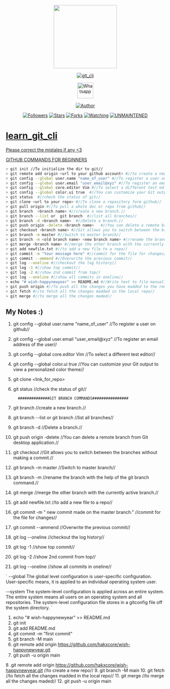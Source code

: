 <p align="center">
  <img src="https://raw.githubusercontent.com/hakxcore/learn_git_cli/main/media/github.png" width="200" height="200"/>
</p>
<p align="center">
<a href="#"><img title="git_cli" src="https://img.shields.io/badge/-%20LEARN GIT CLI-green%3FcolorA%3D%2523ff0000%26colorB%3D%2523017e40"></a>
</p>
<p align="center">
  <a href="https://wa.me/+916006511429"><img title="Whatsapp" src="https://simpleicons.org/icons/whatsapp.svg" width="50" height="50"></a>
</p>
<p align="center">
<a href="https://github.com/hakxcore"><img title="Author" src="https://img.shields.io/badge/Author-mukesh%20kumar-red.svg?style=for-the-badge&logo=github"></a>
</p>
<p align="center">
<a href="https://github.com/hakxcore/followers"><img title="Followers" src="https://img.shields.io/github/followers/hakxcore?color=blue&style=flat-square"></a>
<a href="https://github.com/hakxcore/stargazers/"><img title="Stars" src="https://img.shields.io/github/stars/hakxcore/Anonymous?color=red&style=flat-square"></a>
<a href="https://github.com/hakxcore/learn_git_cli/network/members"><img title="Forks" src="https://img.shields.io/github/forks/hakxcore/Anonymous?color=red&style=flat-square"></a>
<a href="https://github.com/hakxcore/learn_git_cli/watchers"><img title="Watching" src="https://img.shields.io/github/watchers/hakxcore/Anonymous?label=Watchers&color=blue&style=flat-square"></a>
<a href="#"><img title="UNMAINTENED" src="https://img.shields.io/badge/UNMAINTENED-YES-blue.svg"</a>
</p>
         
# learn_git_cli

Please correct the mistales if any <3

GITHUB COMMANDS FOR BEGINNERS



```bash
> git init //To initialize the dir to git//
> git remote add origin <url to your github account> #//to create a new repo//
> git config --global user.name "name_of_user" #//To register a user on github//
> git config --global user.email "user_email@xyz" #//To register an email address of the user//
> git config --global core.editor Vim #//To select a different test editor//
> git config --global color.ui true  #//You can customize your Git output to view a personalized color theme//
> git status  #//check the status of git//
> git clone <url to your repo> #//To clone a repository form github//
> git pull origin #//To pull a whole doc or repo from github//
> git branch  <branch name> #//create a new branch.//
> git branch --list or  git branch  #//list all branches//
> git branch -d <branch name>  #//Delete a branch.//
> git push origin -delete <branch name>   #//You can delete a remote branch from Git desktop application.//
> git checkout <branch name> #//Git allows you to switch between the branches without making a commit.//
> git branch -m master #//Switch to master branch//
> git branch -m <old branch name> <new branch name> #//rename the branch with the help of the git branch command.//
> git merge <branch name> #//merge the other branch with the currently active branch.//
> git add newfile.txt #//to add a new file to a repo//
> git commit -m "Your message here" #//commit for the file for changes//
> git commit --ammend #//Overwrite the previous commit//
> git log --oneline #//checkout the log history//
> git log -1 #//show top commit//
> git log -2 #//show 2nd commit from top//
> git log --oneline #//show all commits in oneline//
> echo "# wish-happynewyear" >> README.md #//Write text to file manually//
> git push origin #//To push all the changes you have madded to the remote repo or to github//
> git fetch #//to fetch all the changes madded in the local repo//
> git merge #//to merge all the changes maded//
```

## My Notes :)

1. git config --global user.name "name_of_user" //To register a user on github//
2. git config --global user.email "user_email@xyz" //To register an email address of the user//
3. git config --global core.editor Vim //To select a different test editor//
4. git config --global color.ui true  //You can customize your Git output to view a personalized color theme//

5. git clone <link_for_repo>
6. git status  //check the status of git//

         ##############GIT BRANCH COMMANDS################
5. git branch  <branch name> //create a new branch.//
6. git branch --list or  git branch  //list all branches//
7. git branch -d<branch name>  //Delete a branch.//
8. git push origin -delete <branch name>   //You can delete a remote branch from Git desktop application.//
9. git checkout <branch name> //Git allows you to switch between the branches without making a commit.//
10. git branch -m master //Switch to master branch//
11. git branch -m <old branch name><new branch name> //rename the branch with the help of the git branch command.//
12. git merge <branch name> //merge the other branch with the currently active branch.//
13. git add newfile.txt //to add a new file to a repo//
14. git commit -m " new commit made on the master branch." //commit for the file for changes//
15. git commit --ammend //Overwrite the previous commit//
16. git log --oneline //checkout the log history//
17. git log -1 //show top commit//
18. git log -2 //show 2nd commit from top//
19. git log --oneline //show all commits in oneline//


`
 --global
The global level configuration is user-specific configuration. User-specific means, it is applied to an individual operating system user. 

--system
The system-level configuration is applied across an entire system. The entire system means all users on an operating system and all repositories. The system-level configuration file stores in a gitconfig file off the system directory.
`


1. echo "# wish-happynewyear" >> README.md
2. git init
3. git add README.md
4. git commit -m "first commit"
5. git branch -M main
6. git remote add origin https://github.com/hakxcore/wish-happynewyear.git
7. git push -u origin main

8 .git remote add origin https://github.com/hakxcore/wish-happynewyear.git //to create a new repo//
9. git branch -M main
10. git fetch //to fetch all the changes madded in the local repo//
11. git merge //to merge all the changes maded//
12. git push -u origin main

